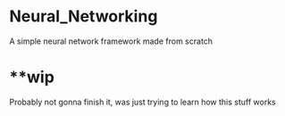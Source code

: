 # Neural_Networking
A simple neural network framework made from scratch
# **wip
Probably not gonna finish it, was just trying to learn how this stuff works
